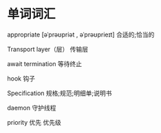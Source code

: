 # 单词词汇

appropriate     [əˈprəʊpriət , əˈprəʊprieɪt]     合适的;恰当的

Transport layer（层）    传输层

await termination  等待终止

hook  钩子

Specification    规格;规范;明细单;说明书

daemon  守护线程

priority  优先  优先级


